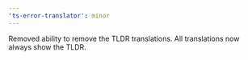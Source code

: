 ```yaml
---
'ts-error-translator': minor
---
```


Removed ability to remove the TLDR translations. All translations now always show the TLDR.
